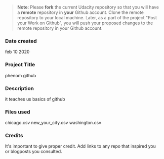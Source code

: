 >**Note**: Please **fork** the current Udacity repository so that you will have a **remote** repository in **your** Github account. Clone the remote repository to your local machine. Later, as a part of the project "Post your Work on Github", you will push your proposed changes to the remote repository in your Github account.

### Date created
feb 10 2020

### Project Title
phenom github

### Description
it teaches us basics of github

### Files used
chicago.csv
new_your_city.csv
washington.csv

### Credits
It's important to give proper credit. Add links to any repo that inspired you or blogposts you consulted.


